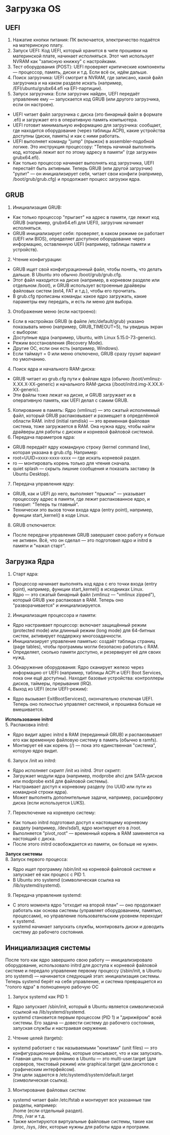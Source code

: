 # Загрузка OS
## UEFI
1. Нажатие кнопки питания: ПК включается, электричество подаётся на материнскую плату.
2. Запуск UEFI: Код UEFI, который хранится в чипе прошивки на материнской плате, начинает исполняться. Этот чип использует NVRAM как "записную книжку" с настройками.
3. Тест оборудования (POST): UEFI проверяет критические компоненты — процессор, память, диски и т.д. Если всё ок, идём дальше.
4. Поиск загрузчика: UEFI смотрит в NVRAM, где записано, какой файл загрузчика и на каком разделе искать (например, /EFI/ubuntu/grubx64.efi на EFI-партиции).
5. Запуск загрузчика: Если загрузчик найден, UEFI передаёт управление ему — запускается код GRUB (или другого загрузчика, если он настроен).
- UEFI читает файл загрузчика с диска (это бинарный файл в формате .efi) и загружает его в оперативную память компьютера.
- UEFI готовит минимальную информацию для загрузчика: сообщает, где находится оборудование (через таблицы ACPI), какие устройства доступны (диски, память) и как с ними работать. 
- UEFI выполняет команду "jump" (прыжок) в assembler-подобной логике. Это инструкция процессору: "Теперь начинай выполнять код, который лежит вот по этому адресу в памяти" (где загружен grubx64.efi).
- Как только процессор начинает выполнять код загрузчика, UEFI перестаёт быть активным. Теперь GRUB (или другой загрузчик) "рулит" — он инициализирует себя, читает свои конфиги (например, /boot/grub/grub.cfg) и продолжает процесс загрузки ядра.

## GRUB
1. Инициализация GRUB:
- Как только процессор "прыгает" на адрес в памяти, где лежит код GRUB (например, grubx64.efi для UEFI), загрузчик начинает исполняться.
- GRUB инициализирует себя: проверяет, в каком режиме он работает (UEFI или BIOS), определяет доступное оборудование через информацию, оставленную UEFI (например, таблицы памяти и устройств).
2. Чтение конфигурации:
- GRUB ищет свой конфигурационный файл, чтобы понять, что делать дальше. В Ubuntu это обычно /boot/grub/grub.cfg.
- Этот файл находится на диске (например, в корневом разделе или отдельном /boot), и GRUB использует встроенные драйверы файловых систем (ext4, FAT и т.д.), чтобы его прочитать.
- В grub.cfg прописаны команды: какое ядро загружать, какие параметры ему передать, и есть ли меню для выбора.
3. Отображение меню (если настроено):
- Если в настройках GRUB (в файле /etc/default/grub) указано показывать меню (например, GRUB_TIMEOUT=5), ты увидишь экран с выбором:
- Доступные ядра (например, Ubuntu, with Linux 5.15.0-73-generic).
- Режим восстановления (Recovery Mode).
- Другие ОС, если они есть (например, Windows).
- Если таймаут = 0 или меню отключено, GRUB сразу грузит вариант по умолчанию.
4. Поиск ядра и начального RAM-диска:
- GRUB читает из grub.cfg пути к файлам ядра (обычно /boot/vmlinuz-X.XX.X-XX-generic) и начального RAM-диска (/boot/initrd.img-X.XX.X-XX-generic).
- Эти файлы тоже лежат на диске, и GRUB загружает их в оперативную память, как UEFI делал с самим GRUB.
5. Копирование в память:
Ядро (vmlinuz) — это сжатый исполняемый файл, который GRUB распаковывает и размещает в определённой области RAM.
initrd (initial ramdisk) — это временная файловая система, тоже загружается в RAM. Она нужна ядру, чтобы найти драйверы для работы с диском и корневой файловой системой.
6. Передача параметров ядра:
- GRUB передаёт ядру командную строку (kernel command line), которая указана в grub.cfg. Например:
- root=UUID=xxxx-xxxx-xxxx — где искать корневой раздел.
- ro — монтировать корень только для чтения сначала.
- quiet splash — скрыть лишние сообщения и показать заставку (в Ubuntu Desktop).
7. Передача управления ядру:
- GRUB, как и UEFI до него, выполняет "прыжок" — указывает процессору адрес в памяти, где лежит распакованное ядро, и говорит: "Теперь ты главный".
- Технически это вызов точки входа ядра (entry point), например, функции start_kernel() в коде Linux.
8. GRUB отключается:
- После передачи управления GRUB завершает свою работу и больше не активен. Всё, что он сделал — это подготовил ядро и initrd в памяти и "нажал старт".

## Загрузка Ядра

1. Старт ядра:
- Процессор начинает выполнять код ядра с его точки входа (entry point), например, функции start_kernel() в исходниках Linux.
- Ядро — это сжатый бинарный файл (vmlinuz — "vmlinux zipped"), который GRUB уже распаковал в RAM. Теперь оно "разворачивается" и инициализируется.
2. Инициализация процессора и памяти:
- Ядро настраивает процессор: включает защищённый режим (protected mode) или длинный режим (long mode) для 64-битных систем, активирует поддержку многозадачности.
- Инициализирует управление памятью: создаёт таблицы страниц (page tables), чтобы программы могли безопасно работать с RAM.
- Определяет, сколько памяти доступно, и резервирует её для своих нужд.
3. Обнаружение оборудования:
Ядро сканирует железо через информацию от UEFI (например, таблицы ACPI и UEFI Boot Services, пока они ещё доступны).
Находит базовые устройства: контроллеры дисков, таймеры, прерывания (IRQ).
4. Выход из UEFI (если UEFI-режим):
- Ядро вызывает ExitBootServices(), окончательно отключая UEFI. Теперь оно полностью управляет системой, и прошивка больше не вмешивается.

**Использование initrd**      
5. Распаковка initrd:
- Ядро видит адрес initrd в RAM (переданный GRUB) и распаковывает его как временную файловую систему в память (обычно в ramfs).
- Монтирует её как корень (/) — пока это единственная "система", которую ядро видит.
6. Запуск /init из initrd:
- Ядро исполняет скрипт /init из initrd. Этот скрипт:
- Загружает модули ядра (например, modprobe ahci для SATA-дисков или modprobe ext4 для файловой системы).
- Настраивает доступ к корневому разделу (по UUID или пути из командной строки ядра).
- Может выполнять дополнительные задачи, например, расшифровку диска (если используется LUKS).
7. Переключение на корневую систему:
- Как только initrd подготовил доступ к настоящему корневому разделу (например, /dev/sda1), ядро монтирует его в /root.
- Выполняется "pivot_root" — временный корень в RAM заменяется на настоящий с диска.
- После этого initrd освобождается из памяти, он больше не нужен.

**Запуск системы**        
8. Запуск первого процесса:
- Ядро ищет программу /sbin/init на корневой файловой системе и запускает её как процесс с PID 1.
- В Ubuntu это systemd (символическая ссылка на /lib/systemd/systemd).
9. Передача управления systemd:
- С этого момента ядро "отходит на второй план" — оно продолжает работать как основа системы (управляет оборудованием, памятью, процессами), но управление пользовательским уровнем переходит к systemd.
- systemd начинает запускать службы, монтировать диски и доводить систему до рабочего состояния.

## Инициализация системы

После того как ядро завершило свою работу — инициализировало оборудование, использовало initrd для доступа к корневой файловой системе и передало управление первому процессу (/sbin/init, в Ubuntu это systemd) — начинается следующий этап: инициализация системы. Теперь systemd берёт на себя управление, и система превращается из "голого ядра" в полноценную рабочую ОС    
1. Запуск systemd как PID 1:
- Ядро запускает /sbin/init, который в Ubuntu является символической ссылкой на /lib/systemd/systemd.
- systemd становится первым процессом (PID 1) и "дирижёром" всей системы. Его задача — довести систему до рабочего состояния, запуская службы и настраивая окружение.
2. Чтение целей (targets):
- systemd работает с так называемыми "юнитами" (unit files) — это конфигурационные файлы, которые описывают, что и как запускать.
- Главная цель по умолчанию в Ubuntu — это multi-user.target (для серверов, текстовый режим) или graphical.target (для десктопов с графическим интерфейсом).
- Эти цели задаются в /etc/systemd/system/default.target (символическая ссылка).
3. Монтирование файловых систем:
- systemd читает файл /etc/fstab и монтирует все указанные там разделы, например:     
/home (если отдельный раздел).     
/tmp, /var и т.д.    
- Также монтируются виртуальные файловые системы, такие как /proc, /sys, /dev, которые нужны для работы ядра и программ.
